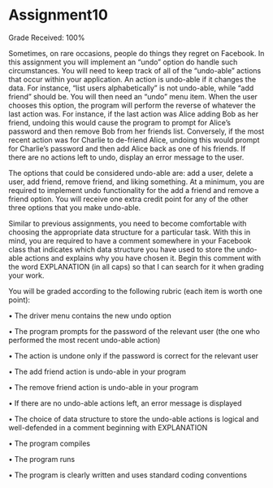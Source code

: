 # Assignment10

Grade Received: 100%

Sometimes, on rare occasions, people do things they regret on Facebook. In this assignment you will implement an “undo” option do handle such circumstances. You will need to keep track of all of the “undo-able” actions that occur within your application. An action is undo-able if it changes the data. For instance, “list users alphabetically” is not undo-able, while “add friend” should be. You will then need an “undo” menu item. When the user chooses this option, the program will perform the reverse of whatever the last action was. For instance, if the last action was Alice adding Bob as her friend, undoing this would cause the program to prompt for Alice’s password and then remove Bob from her friends list. Conversely, if the most recent action was for Charlie to de-friend Alice, undoing this would prompt for Charlie’s password and then add Alice back as one of his friends. If there are no actions left to undo, display an error message to the user. 


The options that could be considered undo-able are: add a user, delete a user, add friend, remove friend, and liking something. At a minimum, you are required to implement undo functionality for the add a friend and remove a friend option. You will receive one extra credit point for any of the other three options that you make undo-able. 


Similar to previous assignments, you need to become comfortable with choosing the appropriate data structure for a particular task. With this in mind, you are required to have a comment somewhere in your Facebook class that indicates which data structure you have used to store the undo-able actions and explains why you have chosen it. Begin this comment with the word EXPLANATION (in all caps) so that I can search for it when grading your work. 


You will be graded according to the following rubric (each item is worth one point): 


• The driver menu contains the new undo option

• The program prompts for the password of the relevant user (the one who performed the most recent undo-able action) 

• The action is undone only if the password is correct for the relevant user 

• The add friend action is undo-able in your program 

• The remove friend action is undo-able in your program 

• If there are no undo-able actions left, an error message is displayed 

• The choice of data structure to store the undo-able actions is logical and well-defended in a comment beginning with EXPLANATION 

• The program compiles 

• The program runs 

• The program is clearly written and uses standard coding conventions 
